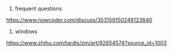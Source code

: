 1. frequent questions

https://www.nowcoder.com/discuss/353159150249123840

1. windows

https://www.zhihu.com/tardis/zm/art/92654574?source_id=1003
